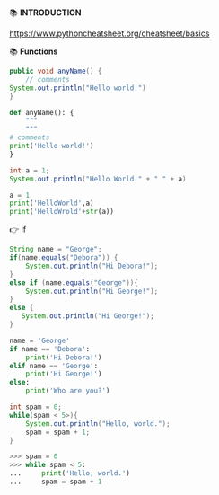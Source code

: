:books: **INTRODUCTION**  

https://www.pythoncheatsheet.org/cheatsheet/basics

:books: **Functions**  

```java
public void anyName() {
    // comments
System.out.println("Hello world!")
}
```
```python
def anyName(): {
    """
    """
# comments
print('Hello world!')
}
```
```java
int a = 1;
System.out.println("Hello World!" + " " + a)
```
```python
a = 1
print('HelloWorld',a)
print('HelloWrold'+str(a))
```

:point_right: if
  
```java
String name = "George";
if(name.equals("Debora")) {
    System.out.println("Hi Debora!");
}
else if (name.equals("George")){
    System.out.println("Hi George!");
}
else {
   System.out.println("Hi George!"); 
}
```

```python
name = 'George'
if name == 'Debora':
    print('Hi Debora!')
elif name == 'George':
    print('Hi George!')
else:
    print('Who are you?')
```

```java
int spam = 0;
while(spam < 5>){
    System.out.println("Hello, world."); 
    spam = spam + 1;
}
```

```python
>>> spam = 0
>>> while spam < 5:
...     print('Hello, world.')
...     spam = spam + 1
```

